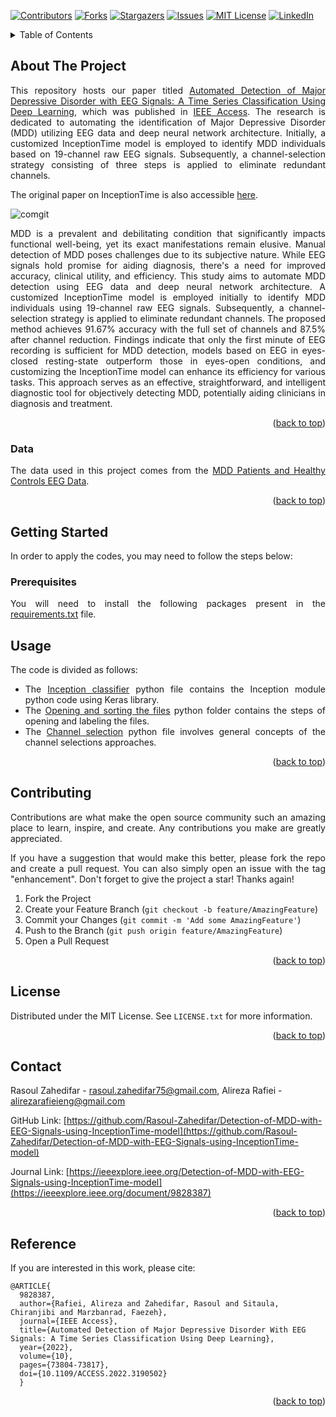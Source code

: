 <!-- Improved compatibility of back to top link: See: https://github.com/othneildrew/Best-README-Template/pull/73 -->
<a name="readme-top"></a>
<!--
*** Thanks for checking out the Best-README-Template. If you have a suggestion
*** that would make this better, please fork the repo and create a pull request
*** or simply open an issue with the tag "enhancement".
*** Don't forget to give the project a star!
*** Thanks again! Now go create something AMAZING! :D
-->



<!-- PROJECT SHIELDS -->
<!--
*** I'm using markdown "reference style" links for readability.
*** Reference links are enclosed in brackets [ ] instead of parentheses ( ).
*** See the bottom of this document for the declaration of the reference variables
*** for contributors-url, forks-url, etc. This is an optional, concise syntax you may use.
*** https://www.markdownguide.org/basic-syntax/#reference-style-links
-->
[![Contributors][contributors-shield]][contributors-url]
[![Forks][forks-shield]][forks-url]
[![Stargazers][stars-shield]][stars-url]
[![Issues][issues-shield]][issues-url]
[![MIT License][license-shield]][license-url]
[![LinkedIn][linkedin-shield]][linkedin-url]


<!-- TABLE OF CONTENTS -->
<details>
  <summary>Table of Contents</summary>
  <ol>
    <li>
      <a href="#about-the-project">About The Project</a>
    </li>
    <li>
      <a href="#data">Data</a>
    </li>
    <li>
      <a href="#getting-started">Getting Started</a>
      <ul>
        <li><a href="#prerequisites">Prerequisites</a></li>
        <li><a href="#usage">Usage</a></li>
      </ul>
    </li>
    <li><a href="#contributing">Contributing</a></li>
    <li><a href="#license">License</a></li>
    <li><a href="#contact">Contact</a></li>
    <li><a href="#Reference">Reference</a></li>
  </ol>
</details>



<!-- ABOUT THE PROJECT -->
## About The Project

<div align="justify"> 

This repository hosts our paper titled [Automated Detection of Major Depressive Disorder with EEG Signals: A Time Series Classification Using Deep Learning](https://ieeexplore.ieee.org/document/9828387), which was published in [IEEE Access](https://ieeexplore.ieee.org/document/9828387). The research is dedicated to automating the identification of Major Depressive Disorder (MDD) utilizing EEG data and deep neural network architecture. Initially, a customized InceptionTime model is employed to identify MDD individuals based on 19-channel raw EEG signals. Subsequently, a channel-selection strategy consisting of three steps is applied to eliminate redundant channels.

The original paper on InceptionTime is also accessible [here](https://arxiv.org/pdf/1909.04939.pdf). </div>

![comgit](https://user-images.githubusercontent.com/96019816/162617323-416d4fec-b6ad-4a6e-afba-396e6b837392.jpg)

<div align="justify"> MDD is a prevalent and debilitating condition that significantly impacts functional well-being, yet its exact manifestations remain elusive. Manual detection of MDD poses challenges due to its subjective nature. While EEG signals hold promise for aiding diagnosis, there's a need for improved accuracy, clinical utility, and efficiency. This study aims to automate MDD detection using EEG data and deep neural network architecture. A customized InceptionTime model is employed initially to identify MDD individuals using 19-channel raw EEG signals. Subsequently, a channel-selection strategy is applied to eliminate redundant channels. The proposed method achieves 91.67% accuracy with the full set of channels and 87.5% after channel reduction. Findings indicate that only the first minute of EEG recording is sufficient for MDD detection, models based on EEG in eyes-closed resting-state outperform those in eyes-open conditions, and customizing the InceptionTime model can enhance its efficiency for various tasks. This approach serves as an effective, straightforward, and intelligent diagnostic tool for objectively detecting MDD, potentially aiding clinicians in diagnosis and treatment. </div>

<p align="right">(<a href="#readme-top">back to top</a>)</p>




<!-- Data -->
### Data

<div align="justify"> 

The data used in this project comes from the [MDD Patients and Healthy Controls EEG Data](https://figshare.com/articles/dataset/EEG_Data_New/4244171). </div>


<p align="right">(<a href="#readme-top">back to top</a>)</p>




<!-- GETTING STARTED -->
## Getting Started

In order to apply the codes, you may need to follow the steps below:


<!-- PREREQUISITES -->
### Prerequisites

<div align="justify"> 

You will need to install the following packages present in the [requirements.txt](https://github.com/Rasoul_Zahedifar/Detection-of-MDD-with-EEG-Signals-using-InceptionTime-model/blob/master/requirements.txt) file. </div>



<!-- USAGE EXAMPLES -->
## Usage

<div align="justify"> 

The code is divided as follows: 
* The [Inception classifier](https://github.com/Rasoul-Zahedifar/Detection-of-MDD-with-EEG-Signals-using-InceptionTime-model/blob/414d89c2e4de0d3b786e55221074ebef585b6863/Inception%20classifier.py) python file contains the Inception module python code using Keras library.
* The [Opening and sorting the files](https://github.com/Rasoul-Zahedifar/Detection-of-MDD-with-EEG-Signals-using-InceptionTime-model/blob/414d89c2e4de0d3b786e55221074ebef585b6863/Opening%20and%20sorting%20the%20files.py) python folder contains the steps of opening and labeling the files.
* The [Channel selection](https://github.com/Rasoul-Zahedifar/Detection-of-MDD-with-EEG-Signals-using-InceptionTime-model/blob/414d89c2e4de0d3b786e55221074ebef585b6863/Channel%20selection.py) python file involves general concepts of the channel selections approaches. </div>

<p align="right">(<a href="#readme-top">back to top</a>)</p>



<!-- CONTRIBUTING -->
## Contributing

<div align="justify"> Contributions are what make the open source community such an amazing place to learn, inspire, and create. Any contributions you make are greatly appreciated.

If you have a suggestion that would make this better, please fork the repo and create a pull request. You can also simply open an issue with the tag "enhancement".
Don't forget to give the project a star! Thanks again!

1. Fork the Project
2. Create your Feature Branch (`git checkout -b feature/AmazingFeature`)
3. Commit your Changes (`git commit -m 'Add some AmazingFeature'`)
4. Push to the Branch (`git push origin feature/AmazingFeature`)
5. Open a Pull Request </div>

<p align="right">(<a href="#readme-top">back to top</a>)</p>



<!-- LICENSE -->
## License

Distributed under the MIT License. See `LICENSE.txt` for more information.

<p align="right">(<a href="#readme-top">back to top</a>)</p>



<!-- CONTACT -->
## Contact

Rasoul Zahedifar - rasoul.zahedifar75@gmail.com,
Alireza Rafiei - alirezarafieieng@gmail.com

GitHub Link: [https://github.com/Rasoul-Zahedifar/Detection-of-MDD-with-EEG-Signals-using-InceptionTime-model](https://github.com/Rasoul-Zahedifar/Detection-of-MDD-with-EEG-Signals-using-InceptionTime-model)

Journal Link: [https://ieeexplore.ieee.org/Detection-of-MDD-with-EEG-Signals-using-InceptionTime-model](https://ieeexplore.ieee.org/document/9828387)

<p align="right">(<a href="#readme-top">back to top</a>)</p>



<!-- REFERENCE -->
## Reference

If you are interested in this work, please cite:

```
@ARTICLE{
  9828387,
  author={Rafiei, Alireza and Zahedifar, Rasoul and Sitaula, Chiranjibi and Marzbanrad, Faezeh},
  journal={IEEE Access}, 
  title={Automated Detection of Major Depressive Disorder With EEG Signals: A Time Series Classification Using Deep Learning}, 
  year={2022},
  volume={10},
  pages={73804-73817},
  doi={10.1109/ACCESS.2022.3190502}
  }
```

<p align="right">(<a href="#readme-top">back to top</a>)</p>



<!-- MARKDOWN LINKS & IMAGES -->
<!-- https://www.markdownguide.org/basic-syntax/#reference-style-links -->
[contributors-shield]: https://img.shields.io/github/contributors/Rasoul-Zahedifar/Detection-of-MDD-with-EEG-Signals-using-InceptionTime-model.svg?style=for-the-badge
[contributors-url]: https://github.com/Rasoul-Zahedifar/Detection-of-MDD-with-EEG-Signals-using-InceptionTime-model/graphs/contributors
[forks-shield]: https://img.shields.io/github/forks/Rasoul-Zahedifar/Detection-of-MDD-with-EEG-Signals-using-InceptionTime-model.svg?style=for-the-badge
[forks-url]: https://github.com/Rasoul-Zahedifar/Detection-of-MDD-with-EEG-Signals-using-InceptionTime-model/network/members
[stars-shield]: https://img.shields.io/github/stars/Rasoul-Zahedifar/Detection-of-MDD-with-EEG-Signals-using-InceptionTime-model.svg?style=for-the-badge
[stars-url]: https://github.com/Rasoul-Zahedifar/Detection-of-MDD-with-EEG-Signals-using-InceptionTime-model/stargazers
[issues-shield]: https://img.shields.io/github/issues/Rasoul-Zahedifar/Detection-of-MDD-with-EEG-Signals-using-InceptionTime-model.svg?style=for-the-badge
[issues-url]: https://github.com/Rasoul-Zahedifar/Detection-of-MDD-with-EEG-Signals-using-InceptionTime-model/issues
[license-shield]: https://img.shields.io/github/license/Rasoul-Zahedifar/Detection-of-MDD-with-EEG-Signals-using-InceptionTime-model.svg?style=for-the-badge
[license-url]: https://github.com/Rasoul-Zahedifar/Detection-of-MDD-with-EEG-Signals-using-InceptionTime-model/blob/master/LICENSE.txt
[linkedin-shield]: https://img.shields.io/badge/-LinkedIn-black.svg?style=for-the-badge&logo=linkedin&colorB=555
[linkedin-url]: https://linkedin.com/in/rasoul-zahedifar